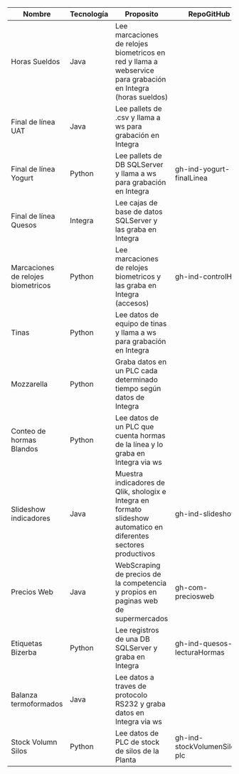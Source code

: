 | Nombre     | Tecnología | Proposito | RepoGitHub |
| ---------- | ---------- | --------- | ---------- |
| Horas Sueldos  | Java  | Lee marcaciones de relojes biometricos en red y llama a webservice para grabación en Integra (horas sueldos) |       |
| Final de línea UAT  | Java  | Lee pallets de .csv y llama a ws para grabación en Integra |     |
| Final de línea Yogurt | Python | Lee pallets de DB SQLServer y llama a ws para grabación en Integra | gh-ind-yogurt-finalLinea |
| Final de línea Quesos | Integra | Lee cajas de base de datos SQLServer y las graba en Integra |     |
| Marcaciones de relojes biometricos | Python | Lee marcaciones de relojes biometricos y las graba en Integra (accesos) | gh-ind-controlHora |
| Tinas | Python | Lee datos de equipo de tinas y llama a ws para grabación en Integra |        |
| Mozzarella | Python | Graba datos en un PLC cada determinado tiempo según datos de Integra |       |
| Conteo de hormas Blandos | Python | Lee datos de un PLC que cuenta hormas de la línea y lo graba en Integra via ws |      |
| Slideshow indicadores | Java | Muestra indicadores de Qlik, shologix e Integra en formato slideshow automatico en diferentes sectores productivos | gh-ind-slideshow |
| Precios Web | Java | WebScraping de precios de la competencia y propios en paginas web de supermercados | gh-com-preciosweb |
| Etiquetas Bizerba | Python | Lee registros de una DB SQLServer y graba en Integra | gh-ind-quesos-lecturaHormas |
| Balanza termoformados | Java | Lee datos a traves de protocolo RS232 y graba datos en Integra via ws |      |
| Stock Volumn Silos  | Python | Lee datos de PLC de stock de silos de la Planta | gh-ind-stockVolumenSilos-plc | 
